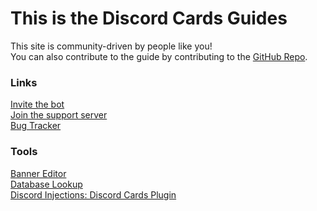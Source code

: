 # This is the Discord Cards Guides

This site is community-driven by people like you!  
You can also contribute to the guide by contributing to the [GitHub Repo](https://github.com/DiscordCards/Guide).  

### Links
[Invite the bot](https://invite.discord.cards)  
[Join the support server](https://join.discord.cards/)  
[Bug Tracker](https://github.com/DiscordCards/Tracker)

### Tools
[Banner Editor](https://discord.cards/banner-edit/)  
[Database Lookup](https://lookup.discord.cards/)  
[Discord Injections: Discord Cards Plugin](https://github.com/DiscordInjections/Plugins/tree/master/DiscordCardsDashboard)
